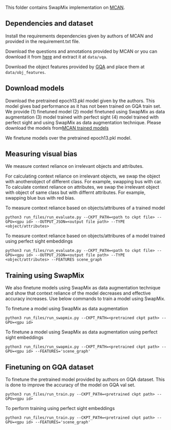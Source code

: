This folder contains SwapMix implementation on [MCAN](https://github.com/MILVLG/mcan-vqa). 

## Dependencies and dataset
Install the requirements dependencies given by authors of MCAN and provided in the requirement.txt file.

Download the questions and annotations provided by MCAN or you can download it from [here](https://drive.google.com/file/d/1wTCRC1wM8pGju_Krd1f1s-Gv38P2ck56/view?usp=sharing) and extract it at <code>data/vqa</code>.

Download the object features provided by [GQA](https://cs.stanford.edu/people/dorarad/gqa/download.html) and place them at <code>data/obj_features</code>.

## Download models
Download the pretrained epoch13.pkl model given by the authors. This model gives bad performance as it has not been trained on GQA train set.  We provide (1) finetuned model (2) model finetuned using SwapMix as data augmentation (3) model trained with perfect sight (4) model trained with perfect sight and using SwapMix as data augmentation technique. Please download the models from[MCAN trained models](https://drive.google.com/drive/folders/1PJmj2fnNM-ixoD4v54GEkRl0Uquuc8QT?usp=sharing)

We finetune models over the pretrained epoch13.pkl model.


## Measuring visual bias
We measure context reliance on irrelevant objects and attributes. 

For calculating context reliance on irrelevant objects, we swap the object with anotherobject of different class. For example, swapping bus with car. To calculate context reliance on attributes, we swap the irrelevant object with object of same class but with differnt attributes. For example, swapping blue bus with red bias.

To measure context reliance based on objects/attribures of a trained model
```
python3 run_files/run_evaluate.py --CKPT_PATH=<path to ckpt file> --GPU=<gpu id> --OUTPUT_JSON=<output file path> --TYPE <object/attributes>
```

To measure context reliance based on objects/attribures of a model trained using perfect sight embeddings
```
python3 run_files/run_evaluate.py --CKPT_PATH=<path to ckpt file> --GPU=<gpu id> --OUTPUT_JSON=<output file path> --TYPE <object/attributes> --FEATURES scene_graph
```


## Training using SwapMix
We also finetune models using SwapMix as data augmentation technique and show that context reliance of the model decreases and effective accuracy increases. Use below commands to train a model using SwapMix.

To finetune a model using SwapMix as data augmentation
```
python3 run_files/run_swapmix.py --CKPT_PATH=<pretrained ckpt path> --GPU=<gpu id>
```

To finetune a model using SwapMix as data augmentation using perfect sight embeddings
```
python3 run_files/run_swapmix.py --CKPT_PATH=<pretrained ckpt path> --GPU=<gpu id> --FEATURES='scene_graph'
```


## Finetuning on GQA dataset 
To finetune the pretrained model provided by authors on GQA dataset. This is done to improve the accuracy of the model on GQA val set.
```
python3 run_files/run_train.py --CKPT_PATH=<pretrained ckpt path> --GPU=<gpu id>
```

To perform training using perfect sight embeddings
```
python3 run_files/run_train.py --CKPT_PATH=<pretrained ckpt path> --GPU=<gpu id> --FEATURES='scene_graph'
```

